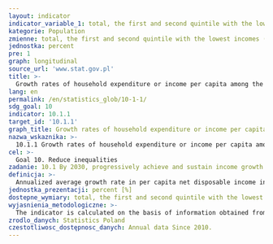 ```yaml
---
layout: indicator
indicator_variable_1: total, the first and second quintile with the lowest incomes (bottom 40 per cent of the population)
kategorie: Population
zmienne: total, the first and second quintile with the lowest incomes (bottom 40 per cent of the population)
jednostka: percent
pre: 1
graph: longitudinal
source_url: 'www.stat.gov.pl'
title: >-
  Growth rates of household expenditure or income per capita among the bottom 40 percent of the population and the total population
lang: en
permalink: /en/statistics_glob/10-1-1/
sdg_goal: 10
indicator: 10.1.1
target_id: '10.1.1'
graph_title: Growth rates of household expenditure or income per capita among the bottom 40 percent of the population and the total population
nazwa_wskaznika: >-
  10.1.1 Growth rates of household expenditure or income per capita among the bottom 40 percent of the population and the total population
cel: >-
  Goal 10. Reduce inequalities
zadanie: 10.1 By 2030, progressively achieve and sustain income growth of the bottom 40 per cent of the population at a rate higher than the national average
definicja: >-
  Annualized average growth rate in per capita net disposable income in households over a 5-year period.
jednostka_prezentacji: percent [%]
dostepne_wymiary: total, the first and second quintile with the lowest incomes (bottom 40 per cent of the population)
wyjasnienia_metodologiczne: >-
  The indicator is calculated on the basis of information obtained from the EU-SILC survey. EU-SILC survey (European Union Statistics on Income and Living Conditions) is a constant survey (conducted every year) whose subject are households and persons aged 16 and more in households. The survey is a panel study, i.e. selected group of respondents is subject to several rounds of “observation” at intervals, so that it allows to observe and analyze the changing situation, attitudes, behaviour or opinions of a surveyed group. Survey is conducted by face-to-face interview techniqueusing 2 questionnaires  one of which is used to obtain data on households, and the second to obtain data on individuals. The purpose of EU-SILC survey is to obtain information which allows the assessment of living conditions of Polish society and allows to compare them to the living conditions in other countries of European Union. This is achieved by adoption of a uniform methodology by Eurostat. At current requests of European Union authorities, module surveys devoted to selected issue are also conducted within EU-SILC survey (that is an additional questionnaire proceeded together with the basic survey). Central Statistical Office of Poland implemented EU-SILC survey in 2005. The survey unit is a household, which is understood as the persons who may be related or unrelated, living together and maintaining themselves jointly (multi-person household). Household can also be formed by one individual maintaining himself/herself independently, regardless of whether the individual lives alone or with other persons (one-person household). A household is classified into a given quintile groups on the basis of per capita available income in that household. Thus members of all the households in the survey are listed according to the increasing per capita available income using the weights applied in the survey and divided into five groups, equal in number of the weighted persons. The first quintile (I) consists of 20% of persons with the lowest incomes, while the fifth quintile (V) – 20% of persons with the highest incomes.
zrodlo_danych: Statistics Poland
czestotliwosc_dostępnosc_danych: Annual data Since 2010.
---
```

